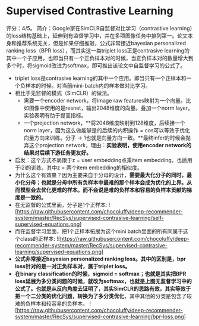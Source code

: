 # Supervised Contrastive Learning

评分：4/5。
简介：Google家在SimCLR自监督对比学习（contrastive learning）的loss结构基础上，延伸到有监督学习中，并在多项图像任务中排列第一。论文本身和推荐系统无关，但是如果仔细推敲，公式非常接近bayesian personalized ranking loss（BPR loss），而其实这一类triplet loss正是contrasive learning的其中一个子应用，也即当只有一个正负样本对的时候，当正负样本对的数量增大到多个时，将sigmoid改进为softmax，即可推出该论文中自监督学习的公式了。

- triplet loss是contrasive learning的其中一个应用。即当只有一个正样本和一个负样本的时候。对当前mini-batch内的样本做对比学习。
- 相比于无监督的模式（SimCLR）的做法。
	- 需要一个encoder network，将image raw features映射为一个向量。比如图像中使用的是resnet，输出2048维度的向量。叠加一个norm layer，实验表明有助于提高指标。
	- 一个projection network，**将2048维度映射到128维度，后续接一个norm layer，因为这么做能够是的后续的内积操作 = cos可以等效于优化向量方向来训练。分子 -> 1也就是向量方向一致。**最终infer的时候会抛弃这个projection network，理由：**实验表明，使用encoder network的结果对后续下游任务更友好。**
- 启发：这个方式不局限于z = user embedding点乘item embedding。也适用于i2i的训练，其中z = 两个item embedding的相似度。
- 为什么这个有效果？因为主要来自于分母的设计，**需要最大化分子的同时，最小化分母；也就是分母中所有负样本中最难的那个样本会成为优化的上界。从而模型会去优化更难的样本。而不会说是难的负样本和容易的负样本贡献的梯度是一致的。**
- 在无监督的公式里面，分子是1个正样本:
![https://raw.githubusercontent.com/chocoluffy/deep-recommender-system/master/RecSys/supervised-contrasive-learning/self-supervised-equations.png]
- 而在监督学习里面，把1个正样本拓展为这个mini batch里面的所有同属于这个class的正样本:
![https://raw.githubusercontent.com/chocoluffy/deep-recommender-system/master/RecSys/supervised-contrasive-learning/supervised-equations.png]
- **公式非常接近bayesian personalized ranking loss。其中的区别是，bpr loss针对的是一对正负样本对，属于triplet loss。**
- **在binary classification的时候，sigmoid = softmax；也就是其实把BPR loss延展为多分类问题的时候，就改为softmax，也就是上图无监督学习中的公式了。也就是从反向角度去证明了，其实SimCLR的思路有效，其实等效于把一个二分类的优化问题，转换为了多分类优化**，其中其他的分类是包含了较难的负样本和较容易的负样本。
![https://raw.githubusercontent.com/chocoluffy/deep-recommender-system/master/RecSys/supervised-contrasive-learning/bpr-loss.png]
